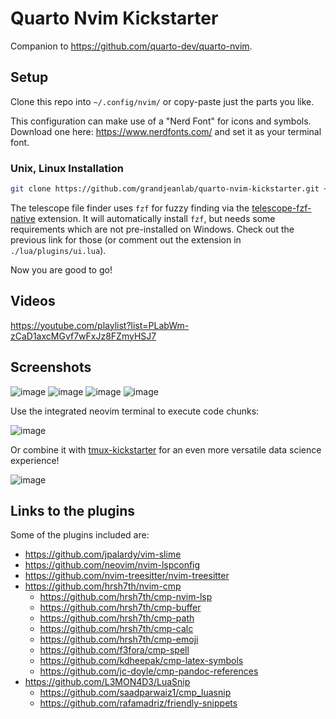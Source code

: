 # Quarto Nvim Kickstarter

Companion to <https://github.com/quarto-dev/quarto-nvim>.

## Setup

Clone this repo into `~/.config/nvim/` or copy-paste just the parts you like.

This configuration can make use of a "Nerd Font" for icons and symbols.
Download one here: <https://www.nerdfonts.com/> and set it as your terminal font.

### Unix, Linux Installation

```bash
git clone https://github.com/grandjeanlab/quarto-nvim-kickstarter.git ~/.config/nvim
```



The telescope file finder uses `fzf` for fuzzy finding via the [telescope-fzf-native](https://github.com/nvim-telescope/telescope-fzf-native.nvim) extension.
It will automatically install `fzf`, but needs some requirements which are not pre-installed on Windows.
Check out the previous link for those (or comment out the extension in `./lua/plugins/ui.lua`).

Now you are good to go!

## Videos

https://youtube.com/playlist?list=PLabWm-zCaD1axcMGvf7wFxJz8FZmyHSJ7

## Screenshots

![image](https://user-images.githubusercontent.com/17450586/210392216-a99815ac-1872-4c48-bf24-5a50df14c6d2.png)
![image](https://user-images.githubusercontent.com/17450586/210392419-3ee2b3e3-e805-4e36-99ab-6922abe3a66b.png)
![image](https://user-images.githubusercontent.com/17450586/210392573-57c0ad1c-5db0-4f2a-9119-608bd2398494.png)
![image](https://user-images.githubusercontent.com/17450586/210392838-1c643a65-e792-4a54-bbdb-3ae959995a79.png)

Use the integrated neovim terminal to execute code chunks:

![image](https://user-images.githubusercontent.com/17450586/211403680-c60e8e89-ea9b-48bd-881d-37df2bc924a3.png)

Or combine it with [tmux-kickstarter](https://github.com/jmbuhr/tmux-kickstarter) for an even more versatile data science experience!

![image](https://user-images.githubusercontent.com/17450586/210393754-04404e62-15ab-4cb2-afba-deeefc3fec9e.png)


## Links to the plugins

Some of the plugins included are:

- <https://github.com/jpalardy/vim-slime>
- <https://github.com/neovim/nvim-lspconfig>
- <https://github.com/nvim-treesitter/nvim-treesitter>
- <https://github.com/hrsh7th/nvim-cmp>
  - <https://github.com/hrsh7th/cmp-nvim-lsp>
  - <https://github.com/hrsh7th/cmp-buffer>
  - <https://github.com/hrsh7th/cmp-path>
  - <https://github.com/hrsh7th/cmp-calc>
  - <https://github.com/hrsh7th/cmp-emoji>
  - <https://github.com/f3fora/cmp-spell>
  - <https://github.com/kdheepak/cmp-latex-symbols>
  - <https://github.com/jc-doyle/cmp-pandoc-references>
- <https://github.com/L3MON4D3/LuaSnip>
  - <https://github.com/saadparwaiz1/cmp_luasnip>
  - <https://github.com/rafamadriz/friendly-snippets>
